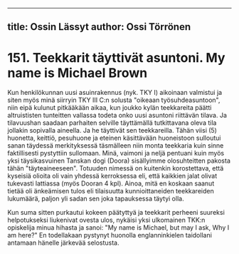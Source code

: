 
---
title: Ossin Lässyt
author: Ossi Törrönen
---

    
# 151. Teekkarit täyttivät asuntoni. My name is Michael Brown 

Kun henkilökunnan uusi asuinrakennus (nyk. TKY I) aikoinaan valmistui ja siten myös minä siirryin TKY III C:n 
solusta "oikeaan työsuhdeasuntoon", niin eipä kulunut pitkääkään aikaa, kun joukko kylän teekkareita päätti 
altruististen tunteitten vallassa todeta onko uusi asuntoni riittävän tilava. Ja tilavuushan saadaan parhaiten selville 
täyttämällä tutkittavana oleva tila jollakin sopivalla aineella. Ja he täyttivät sen teekkareilla. Tähän viisi (5) huonetta, 
keittiö, pesuhuone ja eteinen käsittävään huoneistoon sulloutui sanan täydessä merkityksessä täsmälleen niin monta 
teekkaria kuin sinne faktillisesti pystyttiin sullomaan. Minä, vaimoni ja neljä pentuani kuin myös yksi täysikasvuinen 
Tanskan dogi (Doora) sisällyimme olosuhteitten pakosta tähän "täyteaineeseen". Totuuden nimessä on kuitenkin 
korostettava, että kyseisiä olioita oli vain yhdessä kerroksessa eli, että kaikkien jalat olivat tukevasti lattiassa (myös 
Dooran 4 kpl). Ainoa, mitä en koskaan saanut tietää oli änkeämisen tulos eli tilaisuutta kunnioittaneiden teekkareiden 
lukumäärä, paljon yli sadan sen joka tapauksessa täytyi olla. 

Kun suma sitten purkautui kokeen päätyttyä ja teekkarit perheeni suureksi helpotukseksi liukenivat ovesta ulos, 
nykäisi yksi ulkomainen TKK:n opiskelija minua hihasta ja sanoi: "My name is Michael, but may I ask, Why I am 
here?" En todellakaan pystynyt huonolla englanninkielen taidollani antamaan hänelle järkevää selostusta. 




